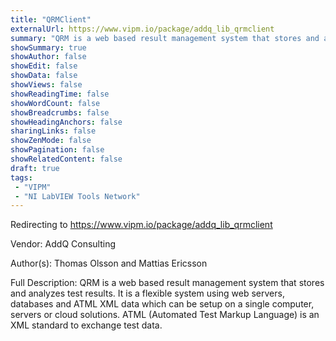 ```yaml
---
title: "QRMClient"
externalUrl: https://www.vipm.io/package/addq_lib_qrmclient
summary: "QRM is a web based result management system that stores and analyzes test results."
showSummary: true
showAuthor: false
showEdit: false
showData: false
showViews: false
showReadingTime: false
showWordCount: false
showBreadcrumbs: false
showHeadingAnchors: false
sharingLinks: false
showZenMode: false
showPagination: false
showRelatedContent: false
draft: true
tags:
 - "VIPM"
 - "NI LabVIEW Tools Network"
---
```


Redirecting to https://www.vipm.io/package/addq_lib_qrmclient

Vendor: AddQ Consulting

Author(s): Thomas Olsson and Mattias Ericsson
 
Full Description:
QRM is a web based result management system that stores and analyzes test results. It is a flexible system using web servers, databases and ATML XML data which can be setup on a single computer, servers or cloud solutions. ATML (Automated Test Markup Language) is an XML standard to exchange test data.